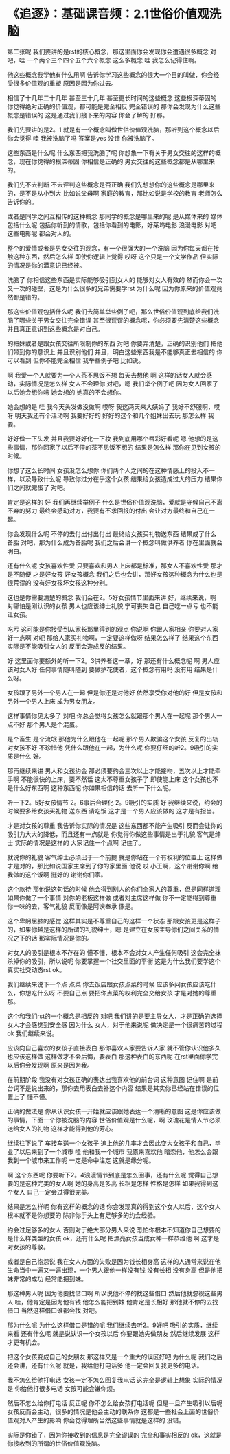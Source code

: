 # 《追逐》：基础课音频：2.1世俗价值观洗脑

第二张呢 我们要讲的是rst的核心概念，那这里面你会发现你会遭遇很多概念 对吧，哇 一个两个三个四个五个六个概念 这么多概念 哇 我怎么记得住啊。

他这些概念我学他有什么用啊 告诉你学习这些概念的很大一个目的叫做，你会经受很多价值观的重塑 原因是因为你过去。

相信了十几年二十几年 甚至三十几年 甚至更长时间的这些概念 这些根深蒂固的 你觉得绝对正确的价值观，都可能是完全相反 完全错误的 那你会发现为什么这些概念是错误的 这是通过我们接下来的内容 你会了解的 好那。

我们先要讲的是2。1 就是有一个概念叫做世俗价值观洗脑，那听到这个概念以后 你会觉得 哇 我被洗脑了吗 答案是yes 没错 你被洗脑了。

这些东西是什么呢 什么东西把我洗脑了呢 你想象一下有关于男女交往的这样的概念，现在你觉得的根深蒂固 你相信是正确的 男女交往的这些概念都是从哪里来的。

我们先不去判断 不去评判这些概念是否正确 我们先想想你的这些概念是哪里来的，是不是从小到大 比如说父母啊 家庭的教育，那比如说是学校的教育 老师怎么告诉你的。

或者是同学之间互相传的这种概念 那同学的概念是哪里来的呢 是从媒体来的 媒体包括什么呢 包括你听到的情歌，包括你看到的电影，好莱坞电影 浪漫电影 对吧 这些电影呢 都会对人的。

整个的爱情或者是男女交往的观念，有一个很强大的一个洗脑 因为你每天都在接触这种东西，然后怎么样 即使你逻辑上觉得 哎呀 这个只是一个文学作品 但实际的情况是你的潜意识已经被。

洗脑了 你相信这些东西是实际能够吸引到女人的 能够对女人有效的 然而你会一次又一次的碰壁，这是为什么很多的兄弟需要学rst 为什么呢 因为你原来的价值观竟然都是错的。

那这些价值观包括什么呢 我们去简单举些例子吧，那么世俗价值观到底给我们洗脑了哪些关于男女交往完全错误 甚至很荒谬的概念呢，你必须要先清楚这些概念 并且真正意识到这些概念是对自己。

的把妹或者是跟女孩交往所限制你的东西 对吧 你要弄清楚，正确的识别他们 把他们带到你的意识上 并且识别他们 并且，明白这些东西我是不能够真正去相信的 你可以看到 但你不能完全相信 我举些例子吧 比如说。

啊 我爱一个人就要为一个人茶不思饭不想 每天去想他 啊 这样的话女人就会感动，实际情况是怎么样 女人不会理你 对吧，嗯 我们举个例子吧 因为女人回家了以后她会想你吗 她会想的 她真的不会想你。

她会想的是 哇 我今天头发做没做啊 哎呀 我这两天来大姨妈了 我好不舒服啊，哎呀 明天我还有个活动啊 我要好好的 好好的这个和几个姐妹出去玩 那怎么样 我要。

好好做一下头发 并且我要好好化一下妆 我到底用哪个唇彩好看呢 嗯 他想的是这些事情，那你回家了以后不停的茶不思饭不想的 结果是怎么样 那你在见到女孩的时候。

你想了这么长时间 女孩没怎么想你 你们两个人之间的在这种情感上的投入不一样，以及导致什么呢 导致你过分在乎这个女孩 结果给女孩造成过大的压力 结果你们之间就完蛋了 对吧。

肯定是这样的 好 我们再继续举例子 什么是世俗价值观洗脑，爱就是守候自己不离不弃的努力 最终会感动对方，我要有不求回报的付出 会让对方最终和自己在一起。

你会发现什么呢 不停的去付出付出付出 最终给女孩买礼物送东西 结果成了什么 备胎 对吧，那为什么成为备胎呢 我们之后会讲一个概念叫做供养者 你在里面就会明白。

还有什么呢 女孩喜欢性爱 只要喜欢和男人上床都是标准，那女人不喜欢性爱 那才是不随便 才是好女孩 好女孩概念 我们之后也会讲，那好女孩这种概念为什么也是很荒谬的 没有好女孩坏女孩这种分别。

这也是你需要清楚的概念 我们会在2。5好女孩情节里面来讲 好，继续来说，啊 对哪怕是刚认识的女孩 男人也应该绅士礼貌 宁可丧失自己 自己吃一点亏 也不能让女孩。

吃亏 这可能是你接受到从家长那里得到的观点 你说啊 你跟人家相亲 你要对人家好一点啊 对吧 那给人家买礼物啊，一定要这样做呀 结果怎么样了 结果这个东西实际是不能吸引女人的 反而会造成反的结果。

好 这里面你要额外的听一下2。3供养者这一章，好 那还有什么概念呢 啊 男人应该对女人好 任何事情随叫随到 要做护花使者，这个概念有用吗 没有用 结果是什么呀。

女孩跟了另外一个男人在一起 但是你还是对他好 依然享受你对他的好 但是女孩和另外一个男人上床 成为男女朋友。

这样事情你见太多了 对吧 你总会觉得女孩怎么就跟那个男人在一起呢 那个男人一点不好 那个男人是个混蛋。

是个畜生 是个流氓 那他为什么跟他在一起呢 那个男人欺骗这个女孩 反复的出轨 对女孩不好 不珍惜他 凭什么跟他在一起，为什么呢 你要仔细的听2。9吸引的实质是什么 好。

那再继续来讲 男人和女孩约会 那必须要约会三次以上才能接吻，五次以上才能牵手啊 不能很快的上床，要不然话 这太不尊重女孩子了 即使能上床 这个女孩也不是什么好东西啊 这种东西呢 你如果相信的话 去听一下什么呢。

听一下2。5好女孩情节 2。6事后合理化 2。9吸引的实质 好 我继续来说，约会的时候要多给女孩买礼物 送东西 请吃饭 这才是一个男人应该做的 这才是有担当。

才是对女孩的尊重 我告诉你实际的情况是 这些东西都不能产生吸引 反而会让你的吸引力大大的降低，而且还有一点就是 你觉得你做这些事情是出于礼貌 客气是绅士 实际的情况是这样的 大家记住一个点啊 记住了。

就说你的礼貌 客气绅士必须出于一个前提 就是你站在一个有权利的位置上 这样做才是对的，那比如说国家主席到了你的家里面 他说 哎 小王啊，这个谢谢你啊 给我做的这个饭啊 挺好的 谢谢你们家。

这个款待 那他说这句话的时候 他会得到别人的你们全家人的尊重，但是同样道理 如果你做了一个事情 对你的老板这样做 或者对主席这样做 你不一定能得到尊重 你一味的去，客气礼貌 反而像是阿谀奉承 像是。

这个卑躬屈膝的感觉 这样其实是不尊重自己的这样一个状态 那跟女孩更是这样子的，如果你越是这样的所谓的礼貌绅士，嗯 是建立在女孩主导你们之间关系的情况之下的话 那实际情况是你的。

对女人的吸引是根本不存在的 懂不懂，根本不会对女人产生任何吸引 这会完全抹杀掉你的吸引，所以说呢 你要掌握一个社交里面的平衡 这是为什么我们要学这个真实社交动态rst ok。

我们继续来说下一个点 点菜 你去饭店跟女孩点菜的时候 应该多问女孩应该吃什么，你想吃什么呀 不要自己点 要把你点菜的权利完全交给女孩 才是对她的尊重 那。

这个和我们rst的一个概念是相反的 对吧 我们讲的是要主导女人，才是正确的选择 女人才会感觉到安全感 因为什么 女人，对于他来说呢 做决定是一个很痛苦的过程 ok 我们继续来说。

应该向自己喜欢的女孩子直接表白 那你喜欢人家要告诉人家 就不管你认识他多久也应该这样做 这样做才不会后悔，要表白 那这种表白的东西呢 在rst里面你学完以后你会发现啊 原来是因为我。

在前期阶段 我没有对女孩正确的表达出我喜欢他的前台词 这种意图 记住啊 是前台词不是说出来的，那你去用表白去补这个内容 结果是其实你已经站在错误的位置上了 懂不懂。

正确的做法是 你从认识女孩一开始就应该跟她表达一个清晰的意图 这是你应该做的事情，下面一个你被洗脑的内容 世俗价值观是什么呢，啊 玫瑰花是情人节必须送给女人的礼物 这样才能得到他的芳心。

继续往下说了 车接车送一个女孩子 追上他的几率才会因此变大女孩子和自己，毕业了以后来到了一个城市 哇 他和我一个城市 我原来喜欢他 暗恋他，他怎么会跟我到一个城市来工作呢 一定是命中注定 这就是缘分呢。

啊 这个东西呢 你要听下2。4浪漫情节到底是怎么回事，还有什么呢 觉得自己想要的是这种完美的女人啊 她的身高是多高 长相是怎样 性格是怎样 如果我得到这个女人 自己一定会过得很完美。

结果是怎么样呢 你有这样的概念的话 你会发现真的得到这个女人以后，这个女人根本就不是你想要的 除非你手头上有足够多的约会经验。

约会过足够多的女人 否则对于绝大部分男人来说 恐怕你根本不知道你自己想要的是什么样类型的女孩 ok，还有什么呢 把漂亮女孩当成女神一样恭维他 啊 这才是对女孩的尊敬。

或者是自己抱怨说 我在女人方面的失败是因为钱长相身高 这样的人通常来说在他生命当中一遍又一遍出现，一个男人跟他一样没有钱 没有长相 没有身高 但是他把妹非常的成功 经常能把到妹。

那这种男人呢 因为他要找借口啊 所以说他不停的找这些借口 然后他就忽视这些男人 哇，他肯定是因为他有钱 他怎么能把到妹 他肯定是长相好 那他就不停的去找借口 当然这样借口谁都会找 对吧。

那为什么呢 为什么这样借口是错的呢 我们继续去听2。9好吧 吸引的实质，继续来看 还有什么呢 就是说认识一个女孩以后 你要跟她先做朋友 然后继续发展 这样才更有机会。

把这个女孩变成自己的女朋友 那这样又是一个重大的误区好吧 为什么呢 我们之后还会讲，还有什么呢 就是，我给他打电话多 他一定会回复我更多的电话。

我不怎么给他打电话 女孩一定不怎么回复我电话 这完全是逻辑上想象 实际的情况是 你给他打很多电话 女孩可能会嫌你烦。

然后不怎么给你打电话 反正呢 你不怎么给女孩打电话呢 但是一旦产生吸引以后呢 女孩反而会主动，很多的情况是他会主动的联系你 这都是一些社会上面的世俗价值观对人产生的影响 你会觉得理所当然这些事情就是这样的 没错。

实际是你错了，因为你接收到的信息是完全谬误的 完全和事实相反的 ok，这就是你接收到的所谓的世俗价值观洗脑。

